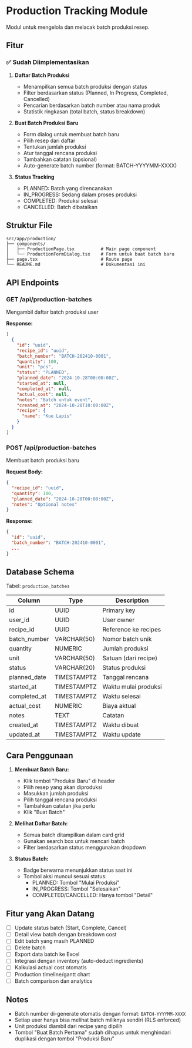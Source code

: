 # Production Tracking Module

Modul untuk mengelola dan melacak batch produksi resep.

## Fitur

### ✅ Sudah Diimplementasikan

1. **Daftar Batch Produksi**
   - Menampilkan semua batch produksi dengan status
   - Filter berdasarkan status (Planned, In Progress, Completed, Cancelled)
   - Pencarian berdasarkan batch number atau nama produk
   - Statistik ringkasan (total batch, status breakdown)

2. **Buat Batch Produksi Baru**
   - Form dialog untuk membuat batch baru
   - Pilih resep dari daftar
   - Tentukan jumlah produksi
   - Atur tanggal rencana produksi
   - Tambahkan catatan (opsional)
   - Auto-generate batch number (format: BATCH-YYYYMM-XXXX)

3. **Status Tracking**
   - PLANNED: Batch yang direncanakan
   - IN_PROGRESS: Sedang dalam proses produksi
   - COMPLETED: Produksi selesai
   - CANCELLED: Batch dibatalkan

## Struktur File

```
src/app/production/
├── components/
│   ├── ProductionPage.tsx          # Main page component
│   └── ProductionFormDialog.tsx    # Form untuk buat batch baru
├── page.tsx                        # Route page
└── README.md                       # Dokumentasi ini
```

## API Endpoints

### GET /api/production-batches
Mengambil daftar batch produksi user

**Response:**
```json
[
  {
    "id": "uuid",
    "recipe_id": "uuid",
    "batch_number": "BATCH-202410-0001",
    "quantity": 100,
    "unit": "pcs",
    "status": "PLANNED",
    "planned_date": "2024-10-28T00:00:00Z",
    "started_at": null,
    "completed_at": null,
    "actual_cost": null,
    "notes": "Batch untuk event",
    "created_at": "2024-10-28T10:00:00Z",
    "recipe": {
      "name": "Kue Lapis"
    }
  }
]
```

### POST /api/production-batches
Membuat batch produksi baru

**Request Body:**
```json
{
  "recipe_id": "uuid",
  "quantity": 100,
  "planned_date": "2024-10-28T00:00:00Z",
  "notes": "Optional notes"
}
```

**Response:**
```json
{
  "id": "uuid",
  "batch_number": "BATCH-202410-0001",
  ...
}
```

## Database Schema

Tabel: `production_batches`

| Column | Type | Description |
|--------|------|-------------|
| id | UUID | Primary key |
| user_id | UUID | User owner |
| recipe_id | UUID | Reference ke recipes |
| batch_number | VARCHAR(50) | Nomor batch unik |
| quantity | NUMERIC | Jumlah produksi |
| unit | VARCHAR(50) | Satuan (dari recipe) |
| status | VARCHAR(20) | Status produksi |
| planned_date | TIMESTAMPTZ | Tanggal rencana |
| started_at | TIMESTAMPTZ | Waktu mulai produksi |
| completed_at | TIMESTAMPTZ | Waktu selesai |
| actual_cost | NUMERIC | Biaya aktual |
| notes | TEXT | Catatan |
| created_at | TIMESTAMPTZ | Waktu dibuat |
| updated_at | TIMESTAMPTZ | Waktu update |

## Cara Penggunaan

1. **Membuat Batch Baru:**
   - Klik tombol "Produksi Baru" di header
   - Pilih resep yang akan diproduksi
   - Masukkan jumlah produksi
   - Pilih tanggal rencana produksi
   - Tambahkan catatan jika perlu
   - Klik "Buat Batch"

2. **Melihat Daftar Batch:**
   - Semua batch ditampilkan dalam card grid
   - Gunakan search box untuk mencari batch
   - Filter berdasarkan status menggunakan dropdown

3. **Status Batch:**
   - Badge berwarna menunjukkan status saat ini
   - Tombol aksi muncul sesuai status:
     - PLANNED: Tombol "Mulai Produksi"
     - IN_PROGRESS: Tombol "Selesaikan"
     - COMPLETED/CANCELLED: Hanya tombol "Detail"

## Fitur yang Akan Datang

- [ ] Update status batch (Start, Complete, Cancel)
- [ ] Detail view batch dengan breakdown cost
- [ ] Edit batch yang masih PLANNED
- [ ] Delete batch
- [ ] Export data batch ke Excel
- [ ] Integrasi dengan inventory (auto-deduct ingredients)
- [ ] Kalkulasi actual cost otomatis
- [ ] Production timeline/gantt chart
- [ ] Batch comparison dan analytics

## Notes

- Batch number di-generate otomatis dengan format: `BATCH-YYYYMM-XXXX`
- Setiap user hanya bisa melihat batch miliknya sendiri (RLS enforced)
- Unit produksi diambil dari recipe yang dipilih
- Tombol "Buat Batch Pertama" sudah dihapus untuk menghindari duplikasi dengan tombol "Produksi Baru"
